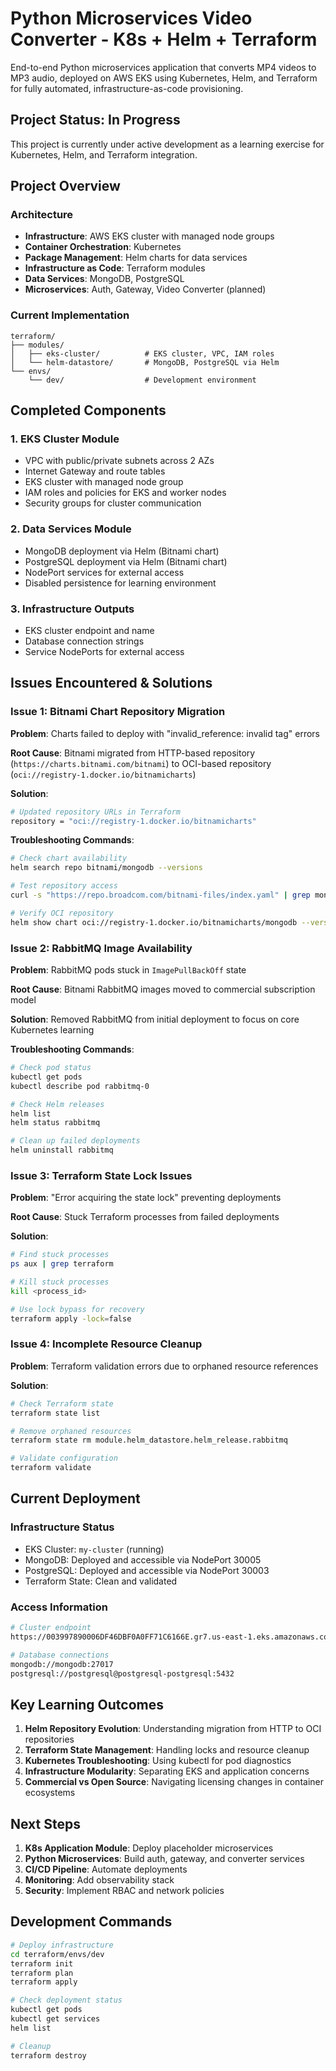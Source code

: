 # Python Microservices Video Converter - K8s + Helm + Terraform

End-to-end Python microservices application that converts MP4 videos to MP3 audio, deployed on AWS EKS using Kubernetes, Helm, and Terraform for fully automated, infrastructure-as-code provisioning.

## Project Status: In Progress

This project is currently under active development as a learning exercise for Kubernetes, Helm, and Terraform integration.

## Project Overview

### Architecture
- **Infrastructure**: AWS EKS cluster with managed node groups
- **Container Orchestration**: Kubernetes
- **Package Management**: Helm charts for data services
- **Infrastructure as Code**: Terraform modules
- **Data Services**: MongoDB, PostgreSQL
- **Microservices**: Auth, Gateway, Video Converter (planned)

### Current Implementation
```
terraform/
├── modules/
│   ├── eks-cluster/          # EKS cluster, VPC, IAM roles
│   └── helm-datastore/       # MongoDB, PostgreSQL via Helm
└── envs/
    └── dev/                  # Development environment
```

## Completed Components

### 1. EKS Cluster Module
- VPC with public/private subnets across 2 AZs
- Internet Gateway and route tables
- EKS cluster with managed node group
- IAM roles and policies for EKS and worker nodes
- Security groups for cluster communication

### 2. Data Services Module
- MongoDB deployment via Helm (Bitnami chart)
- PostgreSQL deployment via Helm (Bitnami chart)
- NodePort services for external access
- Disabled persistence for learning environment

### 3. Infrastructure Outputs
- EKS cluster endpoint and name
- Database connection strings
- Service NodePorts for external access

## Issues Encountered & Solutions

### Issue 1: Bitnami Chart Repository Migration
**Problem**: Charts failed to deploy with "invalid_reference: invalid tag" errors

**Root Cause**: Bitnami migrated from HTTP-based repository (`https://charts.bitnami.com/bitnami`) to OCI-based repository (`oci://registry-1.docker.io/bitnamicharts`)

**Solution**:
```bash
# Updated repository URLs in Terraform
repository = "oci://registry-1.docker.io/bitnamicharts"
```

**Troubleshooting Commands**:
```bash
# Check chart availability
helm search repo bitnami/mongodb --versions

# Test repository access
curl -s "https://repo.broadcom.com/bitnami-files/index.yaml" | grep mongodb

# Verify OCI repository
helm show chart oci://registry-1.docker.io/bitnamicharts/mongodb --version 18.0.7
```

### Issue 2: RabbitMQ Image Availability
**Problem**: RabbitMQ pods stuck in `ImagePullBackOff` state

**Root Cause**: Bitnami RabbitMQ images moved to commercial subscription model

**Solution**: Removed RabbitMQ from initial deployment to focus on core Kubernetes learning

**Troubleshooting Commands**:
```bash
# Check pod status
kubectl get pods
kubectl describe pod rabbitmq-0

# Check Helm releases
helm list
helm status rabbitmq

# Clean up failed deployments
helm uninstall rabbitmq
```

### Issue 3: Terraform State Lock Issues
**Problem**: "Error acquiring the state lock" preventing deployments

**Root Cause**: Stuck Terraform processes from failed deployments

**Solution**:
```bash
# Find stuck processes
ps aux | grep terraform

# Kill stuck processes
kill <process_id>

# Use lock bypass for recovery
terraform apply -lock=false
```

### Issue 4: Incomplete Resource Cleanup
**Problem**: Terraform validation errors due to orphaned resource references

**Solution**:
```bash
# Check Terraform state
terraform state list

# Remove orphaned resources
terraform state rm module.helm_datastore.helm_release.rabbitmq

# Validate configuration
terraform validate
```

## Current Deployment

### Infrastructure Status
- EKS Cluster: `my-cluster` (running)
- MongoDB: Deployed and accessible via NodePort 30005
- PostgreSQL: Deployed and accessible via NodePort 30003
- Terraform State: Clean and validated

### Access Information
```bash
# Cluster endpoint
https://003997890006DF46DBF0A0FF71C6166E.gr7.us-east-1.eks.amazonaws.com

# Database connections
mongodb://mongodb:27017
postgresql://postgresql@postgresql-postgresql:5432
```

## Key Learning Outcomes

1. **Helm Repository Evolution**: Understanding migration from HTTP to OCI repositories
2. **Terraform State Management**: Handling locks and resource cleanup
3. **Kubernetes Troubleshooting**: Using kubectl for pod diagnostics
4. **Infrastructure Modularity**: Separating EKS and application concerns
5. **Commercial vs Open Source**: Navigating licensing changes in container ecosystems

## Next Steps

1. **K8s Application Module**: Deploy placeholder microservices
2. **Python Microservices**: Build auth, gateway, and converter services
3. **CI/CD Pipeline**: Automate deployments
4. **Monitoring**: Add observability stack
5. **Security**: Implement RBAC and network policies

## Development Commands

```bash
# Deploy infrastructure
cd terraform/envs/dev
terraform init
terraform plan
terraform apply

# Check deployment status
kubectl get pods
kubectl get services
helm list

# Cleanup
terraform destroy
```
